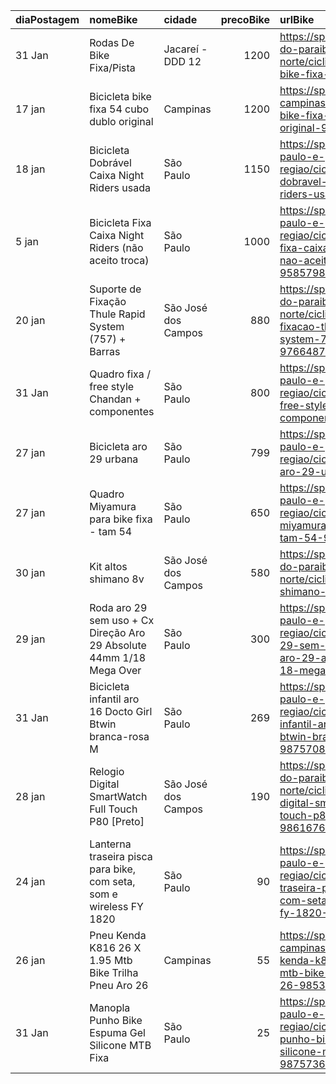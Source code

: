 | diaPostagem   | nomeBike                                                              | cidade              |   precoBike | urlBike                                                                                                                        |
|:--------------|:----------------------------------------------------------------------|:--------------------|------------:|:-------------------------------------------------------------------------------------------------------------------------------|
| 31 Jan        | Rodas De Bike Fixa/Pista                                              | Jacareí - DDD 12    |        1200 | https://sp.olx.com.br/vale-do-paraiba-e-litoral-norte/ciclismo/rodas-de-bike-fixa-pista-987291920                              |
| 17 jan        | Bicicleta bike fixa 54 cubo dublo original                            | Campinas            |        1200 | https://sp.olx.com.br/grande-campinas/ciclismo/bicicleta-bike-fixa-54-cubo-dublo-original-981036382                            |
| 18 jan        | Bicicleta Dobrável Caixa Night Riders usada                           | São Paulo           |        1150 | https://sp.olx.com.br/sao-paulo-e-regiao/ciclismo/bicicleta-dobravel-caixa-night-riders-usada-981565577                        |
| 5 jan         | Bicicleta Fixa Caixa Night Riders (não aceito troca)                  | São Paulo           |        1000 | https://sp.olx.com.br/sao-paulo-e-regiao/ciclismo/bicicleta-fixa-caixa-night-riders-nao-aceito-troca-958579837                 |
| 20 jan        | Suporte de Fixação Thule Rapid System (757) + Barras                  | São José dos Campos |         880 | https://sp.olx.com.br/vale-do-paraiba-e-litoral-norte/ciclismo/suporte-de-fixacao-thule-rapid-system-757-barras-976648722      |
| 31 Jan        | Quadro fixa / free style Chandan + componentes                        | São Paulo           |         800 | https://sp.olx.com.br/sao-paulo-e-regiao/ciclismo/quadro-fixa-free-style-chandan-componentes-987563707                         |
| 27 jan        | Bicicleta aro 29 urbana                                               | São Paulo           |         799 | https://sp.olx.com.br/sao-paulo-e-regiao/ciclismo/bicicleta-aro-29-urbana-985793831                                            |
| 27 jan        | Quadro Miyamura para bike fixa - tam 54                               | São Paulo           |         650 | https://sp.olx.com.br/sao-paulo-e-regiao/ciclismo/quadro-miyamura-para-bike-fixa-tam-54-985859119                              |
| 30 jan        | Kit altos shimano 8v                                                  | São José dos Campos |         580 | https://sp.olx.com.br/vale-do-paraiba-e-litoral-norte/ciclismo/kit-altos-shimano-8v-986871223                                  |
| 29 jan        | Roda aro 29 sem uso + Cx Direção Aro 29 Absolute 44mm 1/18  Mega Over | São Paulo           |         300 | https://sp.olx.com.br/sao-paulo-e-regiao/ciclismo/roda-aro-29-sem-uso-cx-direcao-aro-29-absolute-44mm-1-18-mega-over-986732249 |
| 31 Jan        | Bicicleta infantil aro 16 Docto Girl Btwin branca-rosa M              | São Paulo           |         269 | https://sp.olx.com.br/sao-paulo-e-regiao/ciclismo/bicicleta-infantil-aro-16-docto-girl-btwin-branca-rosa-m-987570865           |
| 28 jan        | Relogio Digital SmartWatch Full Touch P80 [Preto]                     | São José dos Campos |         190 | https://sp.olx.com.br/vale-do-paraiba-e-litoral-norte/ciclismo/relogio-digital-smartwatch-full-touch-p80-preto-986167694       |
| 24 jan        | Lanterna traseira pisca para bike, com seta, som e wireless FY 1820   | São Paulo           |          90 | https://sp.olx.com.br/sao-paulo-e-regiao/ciclismo/lanterna-traseira-pisca-para-bike-com-seta-som-e-wireless-fy-1820-984275466  |
| 26 jan        | Pneu Kenda K816 26 X 1.95 Mtb Bike Trilha Pneu Aro 26                 | Campinas            |          55 | https://sp.olx.com.br/grande-campinas/ciclismo/pneu-kenda-k816-26-x-1-95-mtb-bike-trilha-pneu-aro-26-985309991                 |
| 31 Jan        | Manopla Punho Bike Espuma Gel Silicone MTB Fixa                       | São Paulo           |          25 | https://sp.olx.com.br/sao-paulo-e-regiao/ciclismo/manopla-punho-bike-espuma-gel-silicone-mtb-fixa-987573624                    |